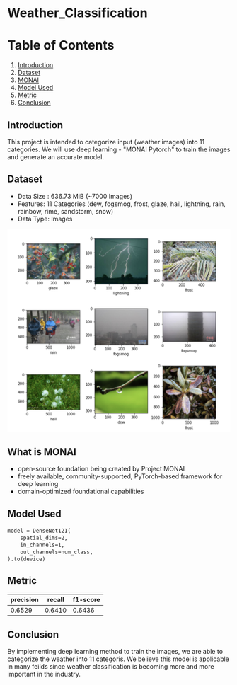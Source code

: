 # Weather_Classification

# Table of Contents
1. [Introduction](#introduction)
2. [Dataset](#dataset)
3. [MONAI](#what-is-monai)
4. [Model Used](#model-used)
5. [Metric](#metric)
6. [Conclusion](#conclusion)

## Introduction
This project is intended to categorize input (weather images) into 11 categories. We will use deep learning  - "MONAI Pytorch" to train the images and generate an accurate model.

## Dataset
- Data Size : 636.73 MiB (~7000 Images)
- Features: 11 Categories (dew, fogsmog, frost, glaze, hail, lightning, rain, rainbow, rime, sandstorm, snow)
- Data Type: Images

![Goal2](https://github.com/TinaLiu46/Weather_Classification/blob/main/Images/data.png?raw=true "Title")

## What is MONAI

- open-source foundation being created by Project MONAI
- freely available, community-supported, PyTorch-based framework for deep learning 
- domain-optimized foundational capabilities 

## Model Used
```
model = DenseNet121(
    spatial_dims=2,            
    in_channels=1,
    out_channels=num_class,
).to(device)
```

## Metric 

| precision | recall | f1-score   |
| ------------- | ------------- | ------------- |
| 0.6529  | 0.6410  | 0.6436|


## Conclusion
By implementing deep learning method to train the images, we are able to categorize the weather into 11 categoris. We believe this model is applicable in many feilds since weather classification is becoming more and more important in the industry. 
